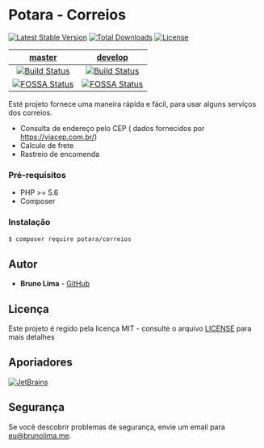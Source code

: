 # Potara - Correios
[![Latest Stable Version](https://poser.pugx.org/potara/correios/v)](//packagist.org/packages/potara/correios)
[![Total Downloads](https://poser.pugx.org/potara/correios/downloads)](//packagist.org/packages/potara/correios)
[![License](https://poser.pugx.org/potara/correios/license)](//packagist.org/packages/potara/correios)

| [master](https://github.com/potara/correios/tree/master) | [develop](https://github.com/potara/correios/tree/develop) |
|:----------------:|:----------:|
| [![Build Status](https://travis-ci.com/potara/correios.svg?branch=master)](https://travis-ci.com/potara/correios) | [![Build Status](https://travis-ci.com/potara/correios.svg?branch=develop)](https://travis-ci.com/potara/correios) |
| [![FOSSA Status](https://app.fossa.com/api/projects/git%2Bgithub.com%2Fpotara%2Fcorreios.svg?type=shield)](https://app.fossa.com/projects/git%2Bgithub.com%2Fpotara%2Fcorreios?ref=badge_shield) | [![FOSSA Status](https://app.fossa.com/api/projects/git%2Bgithub.com%2Fpotara%2Fcorreios.svg?type=shield)](https://app.fossa.com/projects/git%2Bgithub.com%2Fpotara%2Fcorreios?ref=badge_shield) |




Esté projeto fornece uma maneira rápida e fácil, para usar alguns serviços dos correios.

- Consulta de endereço pelo CEP ( dados fornecidos por https://viacep.com.br/)
- Calculo de frete
- Rastreio de encomenda 

### Pré-requisitos

- PHP >= 5.6
- Composer

### Instalação

```bash
$ composer require potara/correios
```

## Autor

* **Bruno Lima** - [GitHub](https://github.com/brunolimame)

## Licença

Este projeto é regido pela licença MIT - consulte o arquivo [LICENSE](LICENSE) para mais detalhes

## Aporiadores

[![JetBrains](https://github.com/potara/sponsors/blob/master/jetbrains.png?raw=true "JetBrains")](https://www.jetbrains.com/?from=potara.org)

## Segurança

Se você descobrir problemas de segurança, envie um email para eu@brunolima.me.